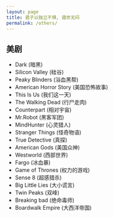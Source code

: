 ```yaml
---
layout: page
title: 君子以独立不惧, 遁世无闷
permalink: /others/
---
```



## 美剧

- Dark (暗黑)
- Silicon Valley (硅谷)
- Peaky Blinders (浴血黑帮)
- American Horror Story (美国恐怖故事) 
- This Is Us (我们这一天)  
- The Walking Dead (行尸走肉) 
- Counterpart (相对宇宙)
- Mr.Robot (黑客军团) 
- MindHunter (心灵猎人)
- Stranger Things (怪奇物语)
- True Detective (真探) 
- American Gods (美国众神)
- Westworld (西部世界) 
- Fargo (冰血暴) 
- Game of Thrones (权力的游戏)
- Sense 8 (超感猎杀)
- Big Little Lies (大小谎言) 
- Twin Peaks (双峰) 
- Breaking bad (绝命毒师)
- Boardwalk Empire (大西洋帝国)